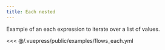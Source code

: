 ```yaml
---
title: Each nested
---
```



Example of an each expression to iterate over a list of values.

<<< @/.vuepress/public/examples/flows_each.yml